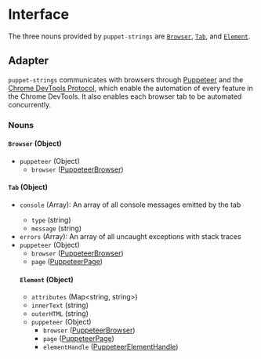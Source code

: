 # Interface
The three nouns provided by `puppet-strings` are [`Browser`](#browser-object),
[`Tab`](#tab-object), and [`Element`](#element-object).

## Adapter
`puppet-strings` communicates with browsers through
[Puppeteer](https://pptr.dev/) and the
[Chrome DevTools Protocol](https://chromedevtools.github.io/devtools-protocol/),
which enable the automation of every feature in the Chrome DevTools. It also
enables each browser tab to be automated concurrently.

### Nouns

#### `Browser` (Object)
* `puppeteer` (Object)
  * `browser` ([PuppeteerBrowser](https://github.com/GoogleChrome/puppeteer/blob/master/docs/api.md#class-browser))

#### `Tab` (Object)
* `console` (Array<Object>): An array of all console messages emitted by the
  tab
  * `type` (string)
  * `message` (string)
* `errors` (Array<string>): An array of all uncaught exceptions with stack
  traces
* `puppeteer` (Object)
  * `browser` ([PuppeteerBrowser](https://github.com/GoogleChrome/puppeteer/blob/master/docs/api.md#class-browser))
  * `page` ([PuppeteerPage](https://github.com/GoogleChrome/puppeteer/blob/master/docs/api.md#class-page))

#### `Element` (Object)
* `attributes` (Map<string, string>)
* `innerText` (string)
* `outerHTML` (string)
* `puppeteer` (Object)
  * `browser` ([PuppeteerBrowser](https://github.com/GoogleChrome/puppeteer/blob/master/docs/api.md#class-browser))
  * `page` ([PuppeteerPage](https://github.com/GoogleChrome/puppeteer/blob/master/docs/api.md#class-page))
  * `elementHandle` ([PuppeteerElementHandle](https://github.com/GoogleChrome/puppeteer/blob/master/docs/api.md#class-elementhandle))
